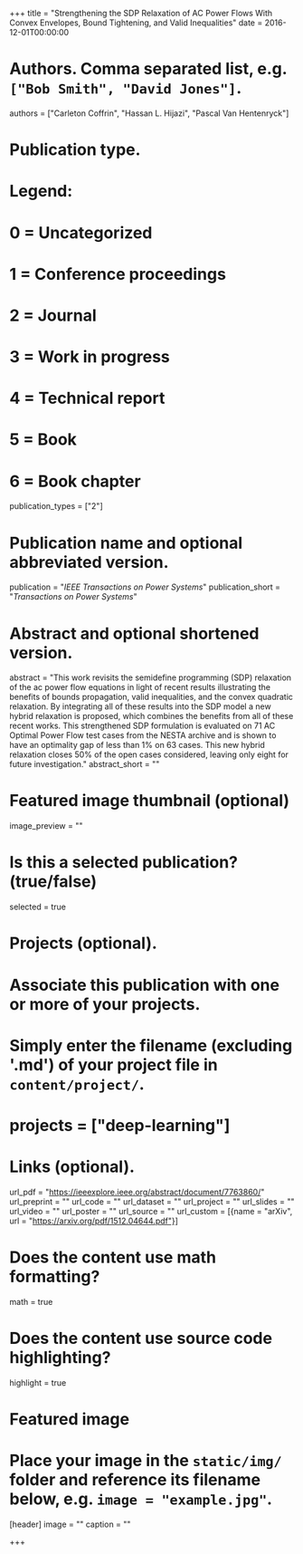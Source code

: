 +++
title = "Strengthening the SDP Relaxation of AC Power Flows With Convex Envelopes, Bound Tightening, and Valid Inequalities"
date = 2016-12-01T00:00:00

# Authors. Comma separated list, e.g. `["Bob Smith", "David Jones"]`.
authors = ["Carleton Coffrin", "Hassan L. Hijazi", "Pascal Van Hentenryck"]

# Publication type.
# Legend:
# 0 = Uncategorized
# 1 = Conference proceedings
# 2 = Journal
# 3 = Work in progress
# 4 = Technical report
# 5 = Book
# 6 = Book chapter
publication_types = ["2"]

# Publication name and optional abbreviated version.
publication = "*IEEE Transactions on Power Systems*"
publication_short = "*Transactions on Power Systems*"

# Abstract and optional shortened version.
abstract = "This work revisits the semidefine programming (SDP) relaxation of the ac power flow equations in light of recent results illustrating the benefits of bounds propagation, valid inequalities, and the convex quadratic relaxation. By integrating all of these results into the SDP model a new hybrid relaxation is proposed, which combines the benefits from all of these recent works. This strengthened SDP formulation is evaluated on 71 AC Optimal Power Flow test cases from the NESTA archive and is shown to have an optimality gap of less than 1% on 63 cases. This new hybrid relaxation closes 50% of the open cases considered, leaving only eight for future investigation."
abstract_short = ""

# Featured image thumbnail (optional)
image_preview = ""

# Is this a selected publication? (true/false)
selected = true

# Projects (optional).
#   Associate this publication with one or more of your projects.
#   Simply enter the filename (excluding '.md') of your project file in `content/project/`.
# projects = ["deep-learning"]

# Links (optional).
url_pdf = "https://ieeexplore.ieee.org/abstract/document/7763860/"
url_preprint = ""
url_code = ""
url_dataset = ""
url_project = ""
url_slides = ""
url_video = ""
url_poster = ""
url_source = ""
url_custom = [{name = "arXiv", url = "https://arxiv.org/pdf/1512.04644.pdf"}]

# Does the content use math formatting?
math = true

# Does the content use source code highlighting?
highlight = true

# Featured image
# Place your image in the `static/img/` folder and reference its filename below, e.g. `image = "example.jpg"`.
[header]
image = ""
caption = ""

+++

